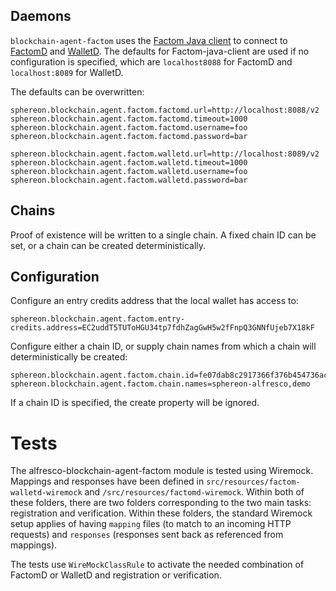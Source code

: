 ## Daemons
`blockchain-agent-factom` uses the [Factom Java client](https://github.com/bi-foundation/factom-java) to connect to [FactomD](https://github.com/FactomProject/factomd) and [WalletD](https://github.com/FactomProject/factom-walletd).
The defaults for Factom-java-client are used if no configuration is specified, which are `localhost8088` for FactomD and `localhost:8089` for WalletD.

The defaults can be overwritten:
```
sphereon.blockchain.agent.factom.factomd.url=http://localhost:8088/v2
sphereon.blockchain.agent.factom.factomd.timeout=1000
sphereon.blockchain.agent.factom.factomd.username=foo
sphereon.blockchain.agent.factom.factomd.password=bar

sphereon.blockchain.agent.factom.walletd.url=http://localhost:8089/v2
sphereon.blockchain.agent.factom.walletd.timeout=1000
sphereon.blockchain.agent.factom.walletd.username=foo
sphereon.blockchain.agent.factom.walletd.password=bar
```

## Chains

Proof of existence will be written to a single chain. A fixed chain ID can be set, or a chain can be created deterministically.

## Configuration
Configure an entry credits address that the local wallet has access to:
```
sphereon.blockchain.agent.factom.entry-credits.address=EC2uddT5TUToHGU34tp7fdhZagGwH5w2fFnpQ3GNNfUjeb7X18kF
```

Configure either a chain ID, or supply chain names from which a chain will deterministically be created:
```
sphereon.blockchain.agent.factom.chain.id=fe07dab8c2917366f376b454736ac07865626074691b30ffddddda4ff02a9451
sphereon.blockchain.agent.factom.chain.names=sphereon-alfresco,demo
```
If a chain ID is specified, the create property will be ignored.

# Tests

The alfresco-blockchain-agent-factom module is tested using Wiremock.
Mappings and responses have been defined in `src/resources/factom-walletd-wiremock` and `/src/resources/factomd-wiremock`.
Within both of these folders, there are two folders corresponding to the two main tasks: registration and verification.
Within these folders, the standard Wiremock setup applies of having `mapping` files (to match to an incoming HTTP requests) and `responses` (responses sent back as referenced from mappings).

The tests use `WireMockClassRule` to activate the needed combination of FactomD or WalletD and registration or verification.
